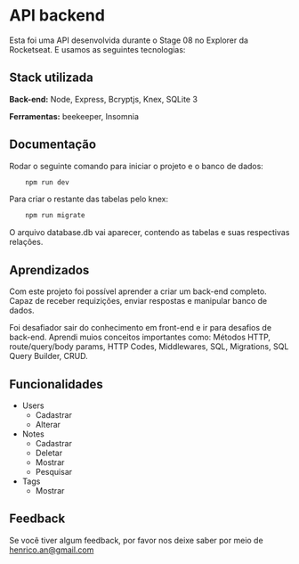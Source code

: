 
# API backend

Esta foi uma API desenvolvida durante o Stage 08 no Explorer da Rocketseat. E usamos as seguintes tecnologias:

## Stack utilizada

**Back-end:** Node, Express, Bcryptjs, Knex, SQLite 3

**Ferramentas:** beekeeper, Insomnia


## Documentação

Rodar o seguinte comando para iniciar o projeto e o banco de dados:

```bash
    npm run dev
```

Para criar o restante das tabelas pelo knex:

```bash
    npm run migrate
```

O arquivo database.db vai aparecer, contendo as tabelas e suas respectivas relações.
## Aprendizados

Com este projeto foi possível aprender a criar um back-end completo. Capaz de receber requizições, enviar respostas e manipular banco de dados.

Foi desafiador sair do conhecimento em front-end e ir para desafios de back-end. Aprendi muios conceitos importantes como: Métodos HTTP, route/query/body params, HTTP Codes, Middlewares, SQL, Migrations, SQL Query Builder, CRUD.



## Funcionalidades

- Users
    - Cadastrar
    - Alterar 
- Notes
    - Cadastrar  
    - Deletar 
    - Mostrar 
    - Pesquisar 
- Tags
    - Mostrar


## Feedback

Se você tiver algum feedback, por favor nos deixe saber por meio de henrico.an@gmail.com

